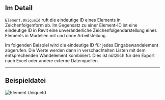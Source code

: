 ## Im Detail
`Element.UniqueId` ruft die eindeutige ID eines Elements in Zeichenfolgenform ab. Im Gegensatz zu einer Element-ID ist eine eindeutige ID in Revit eine unveränderliche Zeichenfolgendarstellung eines Elements in Modellen mit und ohne Arbeitsteilung.

Im folgenden Beispiel wird die eindeutige ID für jedes Eingabewandelement abgerufen. Die Werte werden dann in verschachtelten Listen mit dem entsprechenden Wandelement kombiniert. Dies ist nützlich für den Export nach Excel oder andere externe Datenquellen.
___
## Beispieldatei

![Element.UniqueId](./Revit.Elements.Element.UniqueId_img.jpg)
